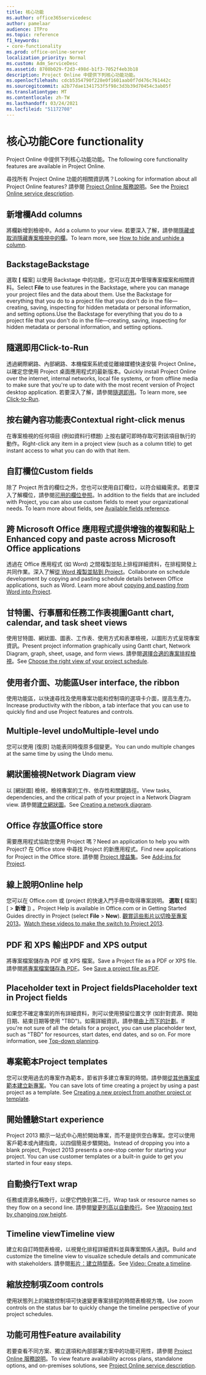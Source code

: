 ```yaml
---
title: 核心功能
ms.author: office365servicedesc
author: pamelaar
audience: ITPro
ms.topic: reference
f1_keywords:
- core-functionality
ms.prod: office-online-server
localization_priority: Normal
ms.custom: Adm_ServiceDesc
ms.assetid: 8708b029-f2d3-498d-b1f3-7052f4eb3b18
description: Project Online 中提供下列核心功能功能。
ms.openlocfilehash: cdcb5354790f228e0f1601aab0f7d476c761442c
ms.sourcegitcommit: a2b77dae1341753f5f98c3d3b39d70454c3ab05f
ms.translationtype: MT
ms.contentlocale: zh-TW
ms.lasthandoff: 03/24/2021
ms.locfileid: "51172708"
---
```

# <a name="core-functionality"></a><span data-ttu-id="ba2a6-103">核心功能</span><span class="sxs-lookup"><span data-stu-id="ba2a6-103">Core functionality</span></span>

<span data-ttu-id="ba2a6-104">Project Online 中提供下列核心功能功能。</span><span class="sxs-lookup"><span data-stu-id="ba2a6-104">The following core functionality features are available in Project Online.</span></span>
  
<span data-ttu-id="ba2a6-105">尋找所有 Project Online 功能的相關資訊嗎？</span><span class="sxs-lookup"><span data-stu-id="ba2a6-105">Looking for information about all Project Online features?</span></span> <span data-ttu-id="ba2a6-106">請參閱 [Project Online 服務說明](project-online-service-description.md)。</span><span class="sxs-lookup"><span data-stu-id="ba2a6-106">See the [Project Online service description](project-online-service-description.md).</span></span>
  
## <a name="add-columns"></a><span data-ttu-id="ba2a6-107">新增欄</span><span class="sxs-lookup"><span data-stu-id="ba2a6-107">Add columns</span></span>

<span data-ttu-id="ba2a6-108">將欄新增到檢視中。</span><span class="sxs-lookup"><span data-stu-id="ba2a6-108">Add a column to your view.</span></span> <span data-ttu-id="ba2a6-109">若要深入了解，請參閱[隱藏或取消隱藏專案檢視中的欄](https://go.microsoft.com/fwlink/p/?LinkId=271343)。</span><span class="sxs-lookup"><span data-stu-id="ba2a6-109">To learn more, see [How to hide and unhide a column](https://go.microsoft.com/fwlink/p/?LinkId=271343).</span></span>
  
## <a name="backstage"></a><span data-ttu-id="ba2a6-110">Backstage</span><span class="sxs-lookup"><span data-stu-id="ba2a6-110">Backstage</span></span>

<span data-ttu-id="ba2a6-111">選取 **[** 檔案] 以使用 Backstage 中的功能，您可以在其中管理專案檔案和相關資料。</span><span class="sxs-lookup"><span data-stu-id="ba2a6-111">Select **File** to use features in the Backstage, where you can manage your project files and the data about them.</span></span> <span data-ttu-id="ba2a6-112">Use the Backstage for everything that you do to a project file that you don't do in the file—creating, saving, inspecting for hidden metadata or personal information, and setting options.</span><span class="sxs-lookup"><span data-stu-id="ba2a6-112">Use the Backstage for everything that you do to a project file that you don't do in the file—creating, saving, inspecting for hidden metadata or personal information, and setting options.</span></span> 
  
## <a name="click-to-run"></a><span data-ttu-id="ba2a6-113">隨選即用</span><span class="sxs-lookup"><span data-stu-id="ba2a6-113">Click-to-Run</span></span>

<span data-ttu-id="ba2a6-114">透過網際網路、內部網路、本機檔案系統或從離線媒體快速安裝 Project Online，以確定您使用 Project 桌面應用程式的最新版本。</span><span class="sxs-lookup"><span data-stu-id="ba2a6-114">Quickly install Project Online over the internet, internal networks, local file systems, or from offline media to make sure that you're up to date with the most recent version of Project desktop application.</span></span> <span data-ttu-id="ba2a6-115">若要深入了解，請參閱[隨選即用](/previous-versions/office/office-2013-resource-kit/dd188670(v=office.15))。</span><span class="sxs-lookup"><span data-stu-id="ba2a6-115">To learn more, see [Click-to-Run](/previous-versions/office/office-2013-resource-kit/dd188670(v=office.15)).</span></span>
  
## <a name="contextual-right-click-menus"></a><span data-ttu-id="ba2a6-116">按右鍵內容功能表</span><span class="sxs-lookup"><span data-stu-id="ba2a6-116">Contextual right-click menus</span></span>

<span data-ttu-id="ba2a6-117">在專案檢視的任何項目 (例如資料行標題) 上按右鍵可即時存取可對該項目執行的動作。</span><span class="sxs-lookup"><span data-stu-id="ba2a6-117">Right-click any item in a project view (such as a column title) to get instant access to what you can do with that item.</span></span>
  
## <a name="custom-fields"></a><span data-ttu-id="ba2a6-118">自訂欄位</span><span class="sxs-lookup"><span data-stu-id="ba2a6-118">Custom fields</span></span>

<span data-ttu-id="ba2a6-p105">除了 Project 所含的欄位之外，您也可以使用自訂欄位，以符合組織需求。若要深入了解欄位，請參閱[可用的欄位參照](https://support.office.com/article/615a4563-1cc3-40f4-b66f-1b17e793a460)。</span><span class="sxs-lookup"><span data-stu-id="ba2a6-p105">In addition to the fields that are included with Project, you can also use custom fields to meet your organizational needs. To learn more about fields, see [Available fields reference](https://support.office.com/article/615a4563-1cc3-40f4-b66f-1b17e793a460).</span></span>
  
## <a name="enhanced-copy-and-paste-across-microsoft-office-applications"></a><span data-ttu-id="ba2a6-121">跨 Microsoft Office 應用程式提供增強的複製和貼上</span><span class="sxs-lookup"><span data-stu-id="ba2a6-121">Enhanced copy and paste across Microsoft Office applications</span></span>

<span data-ttu-id="ba2a6-p106">透過在 Office 應用程式 (如 Word) 之間複製並貼上排程詳細資料，在排程開發上共同作業。深入了解[從 Word 複製並貼到 Project](https://go.microsoft.com/fwlink/p/?LinkId=271330)。</span><span class="sxs-lookup"><span data-stu-id="ba2a6-p106">Collaborate on schedule development by copying and pasting schedule details between Office applications, such as Word. Learn more about [copying and pasting from Word into Project](https://go.microsoft.com/fwlink/p/?LinkId=271330).</span></span>
  
## <a name="gantt-chart-calendar-and-task-sheet-views"></a><span data-ttu-id="ba2a6-124">甘特圖、行事曆和任務工作表視圖</span><span class="sxs-lookup"><span data-stu-id="ba2a6-124">Gantt chart, calendar, and task sheet views</span></span>

<span data-ttu-id="ba2a6-125">使用甘特圖、網狀圖、圖表、工作表、使用方式和表單檢視，以圖形方式呈現專案資訊。</span><span class="sxs-lookup"><span data-stu-id="ba2a6-125">Present project information graphically using Gantt chart, Network Diagram, graph, sheet, usage, and form views.</span></span> <span data-ttu-id="ba2a6-126">請參閱[選擇合適的專案排程檢視](https://go.microsoft.com/fwlink/?LinkId=402905)。</span><span class="sxs-lookup"><span data-stu-id="ba2a6-126">See [Choose the right view of your project schedule](https://go.microsoft.com/fwlink/?LinkId=402905).</span></span>
  
## <a name="user-interface-the-ribbon"></a><span data-ttu-id="ba2a6-127">使用者介面、功能區</span><span class="sxs-lookup"><span data-stu-id="ba2a6-127">User interface, the ribbon</span></span>

<span data-ttu-id="ba2a6-128">使用功能區，以快速尋找及使用專案功能和控制項的選項卡介面，提高生產力。</span><span class="sxs-lookup"><span data-stu-id="ba2a6-128">Increase productivity with the ribbon, a tab interface that you can use to quickly find and use Project features and controls.</span></span>

## <a name="multiple-level-undo"></a><span data-ttu-id="ba2a6-129">Multiple-level undo</span><span class="sxs-lookup"><span data-stu-id="ba2a6-129">Multiple-level undo</span></span>

<span data-ttu-id="ba2a6-130">您可以使用 [復原] 功能表同時復原多個變更。</span><span class="sxs-lookup"><span data-stu-id="ba2a6-130">You can undo multiple changes at the same time by using the Undo menu.</span></span>
  
## <a name="network-diagram-view"></a><span data-ttu-id="ba2a6-131">網狀圖檢視</span><span class="sxs-lookup"><span data-stu-id="ba2a6-131">Network Diagram view</span></span>

<span data-ttu-id="ba2a6-132">以 [網狀圖] 檢視，檢視專案的工作、依存性和關鍵路徑。</span><span class="sxs-lookup"><span data-stu-id="ba2a6-132">View tasks, dependencies, and the critical path of your project in a Network Diagram view.</span></span> <span data-ttu-id="ba2a6-133">請參閱[建立網狀圖](https://go.microsoft.com/fwlink/p/?LinkId=271338)。</span><span class="sxs-lookup"><span data-stu-id="ba2a6-133">See [Creating a network diagram](https://go.microsoft.com/fwlink/p/?LinkId=271338).</span></span>
  
## <a name="office-store"></a><span data-ttu-id="ba2a6-134">Office 存放區</span><span class="sxs-lookup"><span data-stu-id="ba2a6-134">Office store</span></span>

<span data-ttu-id="ba2a6-135">需要應用程式協助您使用 Project 嗎？</span><span class="sxs-lookup"><span data-stu-id="ba2a6-135">Need an application to help you with Project?</span></span> <span data-ttu-id="ba2a6-136">在 Office store 中尋找 Project 的新應用程式。</span><span class="sxs-lookup"><span data-stu-id="ba2a6-136">Find new applications for Project in the Office store.</span></span> <span data-ttu-id="ba2a6-137">請參閱 [Project 增益集](https://go.microsoft.com/fwlink/?LinkId=273883)。</span><span class="sxs-lookup"><span data-stu-id="ba2a6-137">See [Add-ins for Project](https://go.microsoft.com/fwlink/?LinkId=273883).</span></span>
  
## <a name="online-help"></a><span data-ttu-id="ba2a6-138">線上說明</span><span class="sxs-lookup"><span data-stu-id="ba2a6-138">Online help</span></span>

<span data-ttu-id="ba2a6-139">您可以在 Office.com 或 (project 的快速入門手冊中取得專案説明。 **選取 [** 檔案] [ \> **新增** ]) 。</span><span class="sxs-lookup"><span data-stu-id="ba2a6-139">Project Help is available in Office.com or in Getting Started Guides directly in Project (select **File** \> **New**).</span></span> <span data-ttu-id="ba2a6-140">[觀賞這些影片以切換至專案 2013](https://go.microsoft.com/fwlink/p/?LinkId=271325)。</span><span class="sxs-lookup"><span data-stu-id="ba2a6-140">[Watch these videos to make the switch to Project 2013](https://go.microsoft.com/fwlink/p/?LinkId=271325).</span></span>
  
## <a name="pdf-and-xps-output"></a><span data-ttu-id="ba2a6-141">PDF 和 XPS 輸出</span><span class="sxs-lookup"><span data-stu-id="ba2a6-141">PDF and XPS output</span></span>

<span data-ttu-id="ba2a6-142">將專案檔案儲存為 PDF 或 XPS 檔案。</span><span class="sxs-lookup"><span data-stu-id="ba2a6-142">Save a Project file as a PDF or XPS file.</span></span> <span data-ttu-id="ba2a6-143">請參閱[將專案檔案儲存為 PDF](https://go.microsoft.com/fwlink/p/?LinkId=271350)。</span><span class="sxs-lookup"><span data-stu-id="ba2a6-143">See [Save a project file as PDF](https://go.microsoft.com/fwlink/p/?LinkId=271350).</span></span>
  
## <a name="placeholder-text-in-project-fields"></a><span data-ttu-id="ba2a6-144">Placeholder text in Project fields</span><span class="sxs-lookup"><span data-stu-id="ba2a6-144">Placeholder text in Project fields</span></span>

<span data-ttu-id="ba2a6-p112">如果您不確定專案的所有詳細資料，則可以使用預留位置文字 (如針對資源、開始日期、結束日期等使用 "TBD")。如需詳細資訊，請參閱[由上而下的計劃](https://go.microsoft.com/fwlink/p/?LinkId=271333)。</span><span class="sxs-lookup"><span data-stu-id="ba2a6-p112">If you're not sure of all the details for a project, you can use placeholder text, such as "TBD" for resources, start dates, end dates, and so on. For more information, see [Top-down planning](https://go.microsoft.com/fwlink/p/?LinkId=271333).</span></span>
  
## <a name="project-templates"></a><span data-ttu-id="ba2a6-147">專案範本</span><span class="sxs-lookup"><span data-stu-id="ba2a6-147">Project templates</span></span>

<span data-ttu-id="ba2a6-p113">您可以使用過去的專案作為範本，節省許多建立專案的時間。請參閱[從其他專案或範本建立新專案](https://go.microsoft.com/fwlink/p/?LinkId=271328)。</span><span class="sxs-lookup"><span data-stu-id="ba2a6-p113">You can save lots of time creating a project by using a past project as a template. See [Creating a new project from another project or template](https://go.microsoft.com/fwlink/p/?LinkId=271328).</span></span>
  
## <a name="start-experience"></a><span data-ttu-id="ba2a6-150">開始體驗</span><span class="sxs-lookup"><span data-stu-id="ba2a6-150">Start experience</span></span>

<span data-ttu-id="ba2a6-p114">Project 2013 顯示一站式中心用於開始專案，而不是提供空白專案。您可以使用客戶範本或內建指南，以四個簡易步驟開始。</span><span class="sxs-lookup"><span data-stu-id="ba2a6-p114">Instead of dropping you into a blank project, Project 2013 presents a one-stop center for starting your project. You can use customer templates or a built-in guide to get you started in four easy steps.</span></span>
  
## <a name="text-wrap"></a><span data-ttu-id="ba2a6-153">自動換行</span><span class="sxs-lookup"><span data-stu-id="ba2a6-153">Text wrap</span></span>

<span data-ttu-id="ba2a6-154">任務或資源名稱換行，以便它們換到第二行。</span><span class="sxs-lookup"><span data-stu-id="ba2a6-154">Wrap task or resource names so they flow on a second line.</span></span> <span data-ttu-id="ba2a6-155">請參閱[變更列高以自動換行](https://go.microsoft.com/fwlink/p/?LinkId=271344)。</span><span class="sxs-lookup"><span data-stu-id="ba2a6-155">See [Wrapping text by changing row height](https://go.microsoft.com/fwlink/p/?LinkId=271344).</span></span>
  
## <a name="timeline-view"></a><span data-ttu-id="ba2a6-156">Timeline view</span><span class="sxs-lookup"><span data-stu-id="ba2a6-156">Timeline view</span></span>

<span data-ttu-id="ba2a6-157">建立和自訂時間表檢視，以視覺化排程詳細資料並與專案關係人通訊。</span><span class="sxs-lookup"><span data-stu-id="ba2a6-157">Build and customize the timeline view to visualize schedule details and communicate with stakeholders.</span></span> <span data-ttu-id="ba2a6-158">請參閱[影片：建立時間表](https://go.microsoft.com/fwlink/?LinkId=402912)。</span><span class="sxs-lookup"><span data-stu-id="ba2a6-158">See [Video: Create a timeline](https://go.microsoft.com/fwlink/?LinkId=402912).</span></span>
  
## <a name="zoom-controls"></a><span data-ttu-id="ba2a6-159">縮放控制項</span><span class="sxs-lookup"><span data-stu-id="ba2a6-159">Zoom controls</span></span>

<span data-ttu-id="ba2a6-160">使用狀態列上的縮放控制項可快速變更專案排程的時間表檢視方塊。</span><span class="sxs-lookup"><span data-stu-id="ba2a6-160">Use zoom controls on the status bar to quickly change the timeline perspective of your project schedules.</span></span> 
  
## <a name="feature-availability"></a><span data-ttu-id="ba2a6-161">功能可用性</span><span class="sxs-lookup"><span data-stu-id="ba2a6-161">Feature availability</span></span>

<span data-ttu-id="ba2a6-162">若要查看不同方案、獨立選項和內部部署方案中的功能可用性，請參閱 [Project Online 服務說明](project-online-service-description.md)。</span><span class="sxs-lookup"><span data-stu-id="ba2a6-162">To view feature availability across plans, standalone options, and on-premises solutions, see [Project Online service description](project-online-service-description.md).</span></span>
